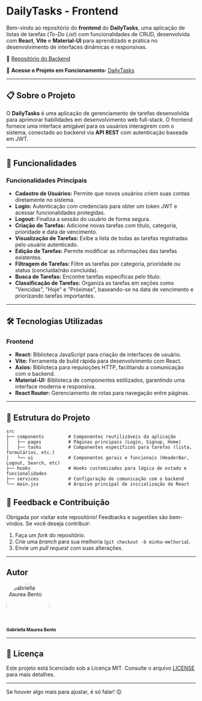 # DailyTasks - Frontend  

Bem-vindo ao repositório do **frontend** do **DailyTasks**, uma aplicação de listas de tarefas (*To-Do List*) com funcionalidades de CRUD, desenvolvida com **React**, **Vite** e **Material-UI** para aprendizado e prática no desenvolvimento de interfaces dinâmicas e responsivas.  

🔗 [Repositório do Backend](https://github.com/gabibento/taskplan-backend)  

🔗 **Acesse o Projeto em Funcionamento:** [DailyTasks](https://task-manager-nsc1-git-main-gabriellas-projects-bb68f8bb.vercel.app/)  

---

## 📋 Sobre o Projeto  

O **DailyTasks** é uma aplicação de gerenciamento de tarefas desenvolvida para aprimorar habilidades em desenvolvimento web full-stack. O frontend fornece uma interface amigável para os usuários interagirem com o sistema, conectado ao backend via **API REST** com autenticação baseada em JWT.  

---

## 🚀 Funcionalidades  

### Funcionalidades Principais  
- **Cadastro de Usuários:** Permite que novos usuários criem suas contas diretamente no sistema.  
- **Login:** Autenticação com credenciais para obter um token JWT e acessar funcionalidades protegidas.  
- **Logout:** Finaliza a sessão do usuário de forma segura.  
- **Criação de Tarefas:** Adicione novas tarefas com título, categoria, prioridade e data de vencimento.  
- **Visualização de Tarefas:** Exibe a lista de todas as tarefas registradas pelo usuário autenticado.  
- **Edição de Tarefas:** Permite modificar as informações das tarefas existentes.  
- **Filtragem de Tarefas:** Filtre as tarefas por categoria, prioridade ou status (concluída/não concluída).  
- **Busca de Tarefas:** Encontre tarefas específicas pelo título.  
- **Classificação de Tarefas:** Organiza as tarefas em seções como "Vencidas", "Hoje" e "Próximas", baseando-se na data de vencimento e priorizando tarefas importantes.  

---

## 🛠️ Tecnologias Utilizadas  

### Frontend  
- **React:** Biblioteca JavaScript para criação de interfaces de usuário.  
- **Vite:** Ferramenta de build rápida para desenvolvimento com React.  
- **Axios:** Biblioteca para requisições HTTP, facilitando a comunicação com o backend.  
- **Material-UI:** Biblioteca de componentes estilizados, garantindo uma interface moderna e responsiva.  
- **React Router:** Gerenciamento de rotas para navegação entre páginas.  

---

## 📂 Estrutura do Projeto  

```plaintext  
src  
├── components         # Componentes reutilizáveis da aplicação  
│   ├── pages          # Páginas principais (Login, Signup, Home)  
│   ├── tasks          # Componentes específicos para tarefas (lista, formulários, etc.)  
│   └── ui             # Componentes gerais e funcionais (HeaderBar, Logout, Search, etc)
├── hooks              # Hooks customizados para lógica de estado e funcionalidades  
├── services           # Configuração de comunicação com o backend 
└── main.jsx           # Arquivo principal de inicialização do React  

```  

## 💬 Feedback e Contribuição  

Obrigada por visitar este repositório! Feedbacks e sugestões são bem-vindos. Se você deseja contribuir:  
1. Faça um *fork* do repositório.  
2. Crie uma *branch* para sua melhoria (`git checkout -b minha-melhoria`).  
3. Envie um *pull request* com suas alterações.  

---

## Autor  

<div align="left">  
  <a href="https://github.com/gabibento">  
    <img alt="Gabriella Maurea Bento" src="https://avatars.githubusercontent.com/u/143539144?v=4" width="115" style="border-radius:50%">  
  </a>  
  <br>  
  <sub><b>Gabriella Maurea Bento</b></sub><br>  
</div>  

---

## 📝 Licença  

Este projeto está licenciado sob a Licença MIT. Consulte o arquivo [LICENSE](LICENSE) para mais detalhes.  

---

Se houver algo mais para ajustar, é só falar! 😊
